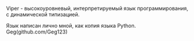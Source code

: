 Viper - высокоуровневый, интерпретируемый язык программирования, с динамической типизацией.

Язык написан лично мной, как копия языка Python.
Geg(github.com/Geg123)
